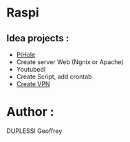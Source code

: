 # Raspi
## Idea projects :
- [PiHole](https://pi-hole.net/)
- Create server Web (Ngnix or Apache)
- Youtubedl 
- Create Script, add crontab
- [Create VPN](https://circuitdigest.com/microcontroller-projects/turn-your-raspberry-pi-zero-in-to-a-vpn-server-using-openvpn)


# Author : 
DUPLESSI Geoffrey